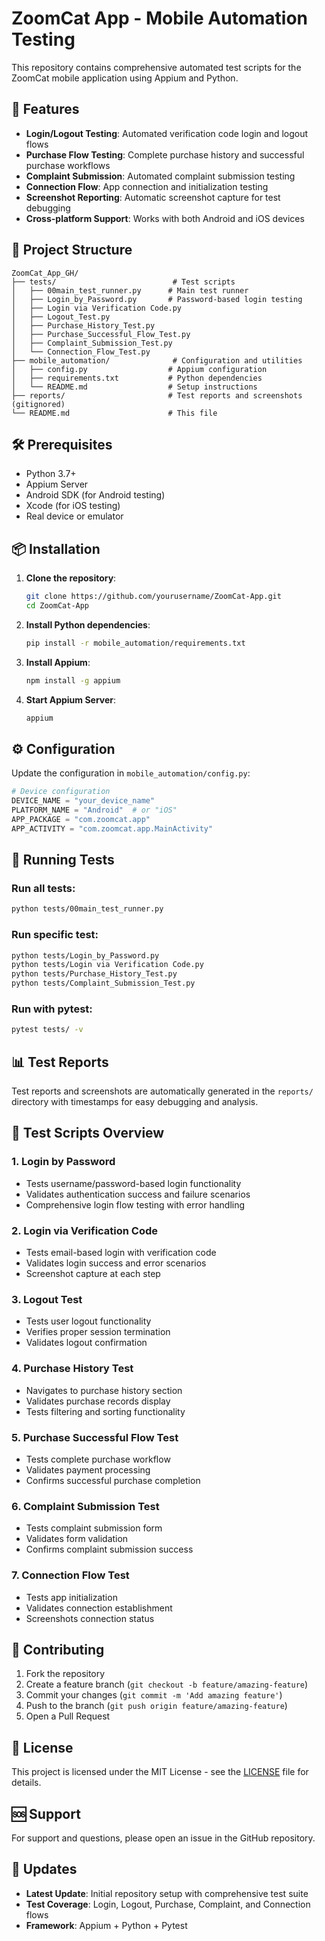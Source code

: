 # ZoomCat App - Mobile Automation Testing

This repository contains comprehensive automated test scripts for the ZoomCat mobile application using Appium and Python.

## 🚀 Features

- **Login/Logout Testing**: Automated verification code login and logout flows
- **Purchase Flow Testing**: Complete purchase history and successful purchase workflows
- **Complaint Submission**: Automated complaint submission testing
- **Connection Flow**: App connection and initialization testing
- **Screenshot Reporting**: Automatic screenshot capture for test debugging
- **Cross-platform Support**: Works with both Android and iOS devices

## 📁 Project Structure

```
ZoomCat_App_GH/
├── tests/                          # Test scripts
│   ├── 00main_test_runner.py      # Main test runner
│   ├── Login_by_Password.py       # Password-based login testing
│   ├── Login via Verification Code.py
│   ├── Logout_Test.py
│   ├── Purchase_History_Test.py
│   ├── Purchase_Successful_Flow_Test.py
│   ├── Complaint_Submission_Test.py
│   └── Connection_Flow_Test.py
├── mobile_automation/              # Configuration and utilities
│   ├── config.py                  # Appium configuration
│   ├── requirements.txt           # Python dependencies
│   └── README.md                  # Setup instructions
├── reports/                       # Test reports and screenshots (gitignored)
└── README.md                      # This file
```

## 🛠️ Prerequisites

- Python 3.7+
- Appium Server
- Android SDK (for Android testing)
- Xcode (for iOS testing)
- Real device or emulator

## 📦 Installation

1. **Clone the repository**:
   ```bash
   git clone https://github.com/yourusername/ZoomCat-App.git
   cd ZoomCat-App
   ```

2. **Install Python dependencies**:
   ```bash
   pip install -r mobile_automation/requirements.txt
   ```

3. **Install Appium**:
   ```bash
   npm install -g appium
   ```

4. **Start Appium Server**:
   ```bash
   appium
   ```

## ⚙️ Configuration

Update the configuration in `mobile_automation/config.py`:

```python
# Device configuration
DEVICE_NAME = "your_device_name"
PLATFORM_NAME = "Android"  # or "iOS"
APP_PACKAGE = "com.zoomcat.app"
APP_ACTIVITY = "com.zoomcat.app.MainActivity"
```

## 🧪 Running Tests

### Run all tests:
```bash
python tests/00main_test_runner.py
```

### Run specific test:
```bash
python tests/Login_by_Password.py
python tests/Login via Verification Code.py
python tests/Purchase_History_Test.py
python tests/Complaint_Submission_Test.py
```

### Run with pytest:
```bash
pytest tests/ -v
```

## 📊 Test Reports

Test reports and screenshots are automatically generated in the `reports/` directory with timestamps for easy debugging and analysis.

## 🔧 Test Scripts Overview

### 1. Login by Password
- Tests username/password-based login functionality
- Validates authentication success and failure scenarios
- Comprehensive login flow testing with error handling

### 2. Login via Verification Code
- Tests email-based login with verification code
- Validates login success and error scenarios
- Screenshot capture at each step

### 3. Logout Test
- Tests user logout functionality
- Verifies proper session termination
- Validates logout confirmation

### 4. Purchase History Test
- Navigates to purchase history section
- Validates purchase records display
- Tests filtering and sorting functionality

### 5. Purchase Successful Flow Test
- Tests complete purchase workflow
- Validates payment processing
- Confirms successful purchase completion

### 6. Complaint Submission Test
- Tests complaint submission form
- Validates form validation
- Confirms complaint submission success

### 7. Connection Flow Test
- Tests app initialization
- Validates connection establishment
- Screenshots connection status

## 🤝 Contributing

1. Fork the repository
2. Create a feature branch (`git checkout -b feature/amazing-feature`)
3. Commit your changes (`git commit -m 'Add amazing feature'`)
4. Push to the branch (`git push origin feature/amazing-feature`)
5. Open a Pull Request

## 📝 License

This project is licensed under the MIT License - see the [LICENSE](LICENSE) file for details.

## 🆘 Support

For support and questions, please open an issue in the GitHub repository.

## 🔄 Updates

- **Latest Update**: Initial repository setup with comprehensive test suite
- **Test Coverage**: Login, Logout, Purchase, Complaint, and Connection flows
- **Framework**: Appium + Python + Pytest 